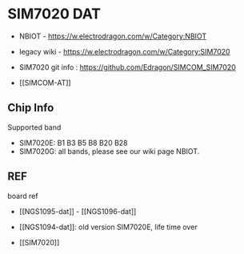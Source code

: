 
# SIM7020 DAT

- NBIOT - https://w.electrodragon.com/w/Category:NBIOT
- legacy wiki - https://w.electrodragon.com/w/Category:SIM7020


- SIM7020 git info : https://github.com/Edragon/SIMCOM_SIM7020

- [[SIMCOM-AT]]

## Chip Info 

Supported band
- SIM7020E: B1 B3 B5 B8 B20 B28
- SIM7020G: all bands, please see our wiki page NBIOT.

## REF

board ref 
- [[NGS1095-dat]] - [[NGS1096-dat]]

- [[NGS1094-dat]]: old version SIM7020E, life time over

- [[SIM7020]]